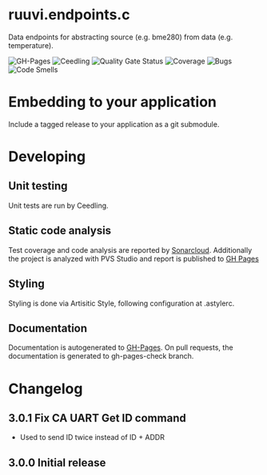 # ruuvi.endpoints.c
Data endpoints for abstracting source (e.g. bme280) from data (e.g. temperature).

![GH-Pages](https://github.com/ruuvi/ruuvi.endpoints.c/workflows/GH-Pages/badge.svg)
![Ceedling](https://github.com/ruuvi/ruuvi.endpoints.c/workflows/Ceedling/badge.svg)
![Quality Gate Status](https://sonarcloud.io/api/project_badges/measure?project=ruuvi.endpoints.c&metric=alert_status)
![Coverage](https://sonarcloud.io/api/project_badges/measure?project=ruuvi.endpoints.c&metric=coverage)
![Bugs](https://sonarcloud.io/api/project_badges/measure?project=ruuvi.endpoints.c&metric=bugs)
![Code Smells](https://sonarcloud.io/api/project_badges/measure?project=ruuvi.endpoints.c&metric=code_smells)

# Embedding to your application
Include a tagged release to your application as a git submodule. 

# Developing
## Unit testing
Unit tests are run by Ceedling.

## Static code analysis
Test coverage and code analysis are reported by [Sonarcloud](https://sonarcloud.io/dashboard?id=ruuvi.endpoints.c). Additionally the project is analyzed with PVS Studio and report is published to [GH Pages](https://ruuvi.github.io/ruuvi.endpoints.c/fullhtml)

## Styling
Styling is done via Artisitic Style, following configuration at .astylerc. 

## Documentation
Documentation is autogenerated to [GH-Pages](https://ruuvi.github.io/ruuvi.endpoints.c/).
On pull requests, the documentation is generated to gh-pages-check branch.

# Changelog

## 3.0.1 Fix CA UART Get ID command
 - Used to send ID twice instead of ID + ADDR

## 3.0.0 Initial release